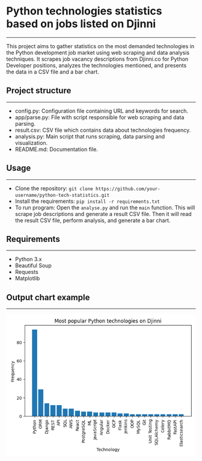 # Python technologies statistics based on jobs listed on Djinni

***

This project aims to gather statistics on the most demanded technologies in the Python development job market using web
scraping and data analysis techniques. It scrapes job vacancy descriptions from Djinni.co for Python Developer positions,
analyzes the technologies mentioned, and presents the data in a CSV file and a bar chart.

## Project structure

***

- config.py: Configuration file containing URL and keywords for search.
- app/parse.py: File with script responsible for web scraping and data parsing.
- result.csv: CSV file which contains data about technologies frequency.
- analysis.py: Main script that runs scraping, data parsing and visualization.
- README.md: Documentation file.

## Usage

***

- Clone the repository: `git clone https://github.com/your-username/python-tech-statistics.git`
- Install the requirements: `pip install -r requirements.txt`
- To run program: Open the `analyse.py` and run the `main` function. This will scrape job descriptions and generate a result CSV file. Then it will read the result CSV file, perform analysis,
and generate a bar chart.


## Requirements

***

- Python 3.x
- Beautiful Soup
- Requests
- Matplotlib

## Output chart example

***

![technologies_chart.png](chart%2Ftechnologies_chart.png)
